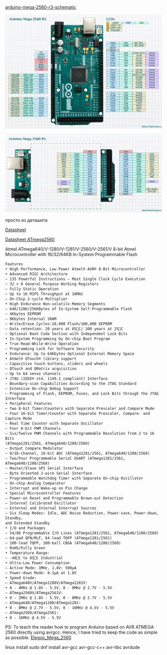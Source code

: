 
[arduino-mega-2560-r3-schematic](arduino-mega-2560-r3-schematic.pdf)

![mega-pinout](doc/mega-pinout-1-1.jpg)

![mega-pinout2](doc/mega-pinout-2.jpg)

просто из даташита


[Datasheet](https://static.chipdip.ru/lib/934/DOC011934714.pdf)

[Datasheet ATmega2560](https://static.chipdip.ru/lib/436/DOC005436726.pdf)

Atmel ATmega640/V-1280/V-1281/V-2560/V-2561/V
8-bit Atmel Microcontroller with 16/32/64KB In-System Programmable Flash

~~~
Features
• High Performance, Low Power Atmel® AVR® 8-Bit Microcontroller
• Advanced RISC Architecture
– 135 Powerful Instructions – Most Single Clock Cycle Execution
– 32 × 8 General Purpose Working Registers
– Fully Static Operation
– Up to 16 MIPS Throughput at 16MHz
– On-Chip 2-cycle Multiplier
• High Endurance Non-volatile Memory Segments
– 64K/128K/256KBytes of In-System Self-Programmable Flash
– 4Kbytes EEPROM
– 8Kbytes Internal SRAM
– Write/Erase Cycles:10,000 Flash/100,000 EEPROM
– Data retention: 20 years at 85C/ 100 years at 25C
– Optional Boot Code Section with Independent Lock Bits
• In-System Programming by On-chip Boot Program
• True Read-While-Write Operation
– Programming Lock for Software Security
• Endurance: Up to 64Kbytes Optional External Memory Space
• Atmel® QTouch® library support
– Capacitive touch buttons, sliders and wheels
– QTouch and QMatrix acquisition
– Up to 64 sense channels
• JTAG (IEEE® std. 1149.1 compliant) Interface
– Boundary-scan Capabilities According to the JTAG Standard
– Extensive On-chip Debug Support
– Programming of Flash, EEPROM, Fuses, and Lock Bits through the JTAG Interface
• Peripheral Features
– Two 8-bit Timer/Counters with Separate Prescaler and Compare Mode
– Four 16-bit Timer/Counter with Separate Prescaler, Compare- and Capture Mode
– Real Time Counter with Separate Oscillator
– Four 8-bit PWM Channels
– Six/Twelve PWM Channels with Programmable Resolution from 2 to 16 Bits
(ATmega1281/2561, ATmega640/1280/2560)
– Output Compare Modulator
– 8/16-channel, 10-bit ADC (ATmega1281/2561, ATmega640/1280/2560)
– Two/Four Programmable Serial USART (ATmega1281/2561, ATmega640/1280/2560)
– Master/Slave SPI Serial Interface
– Byte Oriented 2-wire Serial Interface
– Programmable Watchdog Timer with Separate On-chip Oscillator
– On-chip Analog Comparator
– Interrupt and Wake-up on Pin Change
• Special Microcontroller Features
– Power-on Reset and Programmable Brown-out Detection
– Internal Calibrated Oscillator
– External and Internal Interrupt Sources
– Six Sleep Modes: Idle, ADC Noise Reduction, Power-save, Power-down, Standby,
and Extended Standby
• I/O and Packages
– 54/86 Programmable I/O Lines (ATmega1281/2561, ATmega640/1280/2560)
– 64-pad QFN/MLF, 64-lead TQFP (ATmega1281/2561)
– 100-lead TQFP, 100-ball CBGA (ATmega640/1280/2560)
– RoHS/Fully Green
• Temperature Range:
– -40C to 85C Industrial
• Ultra-Low Power Consumption
– Active Mode: 1MHz, 1.8V: 500µA
– Power-down Mode: 0.1µA at 1.8V
• Speed Grade:
– ATmega640V/ATmega1280V/ATmega1281V:
• 0 - 4MHz @ 1.8V - 5.5V, 0 - 8MHz @ 2.7V - 5.5V
– ATmega2560V/ATmega2561V:
• 0 - 2MHz @ 1.8V - 5.5V, 0 - 8MHz @ 2.7V - 5.5V
– ATmega640/ATmega1280/ATmega1281:
• 0 - 8MHz @ 2.7V - 5.5V, 0 - 16MHz @ 4.5V - 5.5V
– ATmega2560/ATmega2561:
• 0 - 16MHz @ 4.5V - 5.5V
~~~



PS:
  To teach the reader how to program Arduino based on AVR ATMEGA 2560 directly using avrgcc.
  Hence, I have tried to keep the code as simple as possible.
  [Elegoo_Mega_2560](https://github.com/enthusiasticgeek/Elegoo_Mega_2560.git)

linux install
 sudo dnf install avr-gcc avr-gcc-c++ avr-libc avrdude
